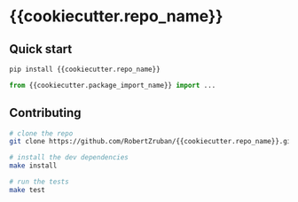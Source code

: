 # {{cookiecutter.repo_name}}

## Quick start

```bash
pip install {{cookiecutter.repo_name}}
```

```python
from {{cookiecutter.package_import_name}} import ...
```

## Contributing

```bash
# clone the repo
git clone https://github.com/RobertZruban/{{cookiecutter.repo_name}}.git

# install the dev dependencies
make install

# run the tests
make test
```

